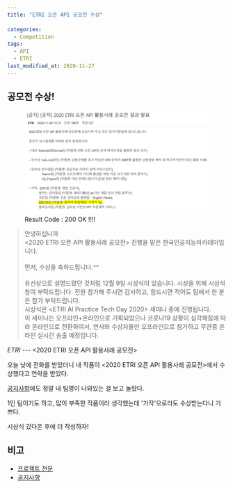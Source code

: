 ```yaml
---
title: "ETRI 오픈 API 공모전 수상"

categories:
  - Competition
tags: 
  - API
  - ETRI
last_modified_at: 2020-11-27
---
```


## 공모전 수상!

<figure class="align-center">
  <img src="/assets/images/2020-11-27-AI-Result.png"/>
  <figcaption>Result Code : 200 OK !!!!</figcaption>
</figure>

>안녕하십니까 <br/> <2020 ETRI 오픈 API 활용사례 공모전> 진행을 맡은 한국인공지능아카데미입니다.<br/><br/>먼저, 수상을 축하드립니다.^^<br/><br/>유선상으로 설명드렸던 것처럼 12월 9일 시상식이 있습니다.  시상을 위해 시상식 참여 부탁드립니다. 전원 참가해 주시면 감사하고, 힘드시면 적어도 팀에서 한 분은 참가 부탁드립니다.<br/>시상식은 <ETRI AI Practice Tech Day 2020> 세미나 중에 진행됩니다. <br/>이 세미나는 오프라인+온라인으로 기획되었으나 코로나19 상황이 심각해짐에 따라 온라인으로 전환하여서, 연사와 수상자들만 오프라인으로 참가하고 무관중 온라인 실시간 송출 예정입니다.

<cite>ETRI</cite> --- <2020 ETRI 오픈 API 활용사례 공모전>

오늘 낮에 전화를 받았더니 내 작품이 <2020 ETRI 오픈 API 활용사례 공모전>에서 수상했다고 연락을 받았다.

[공지사항](http://aiopen.etri.re.kr/intro_notice_view.php?wr_id=90)에도 정말 내 팀명이 나와있는 걸 보고 놀랐다.

1인 팀이기도 하고, 많이 부족한 작품이라 생각했는데 '가작'으로라도 수상받는다니 기쁘다.

시상식 갔다온 후에 더 작성하자!

## 비고

   * [프로젝트 전문](https://github.com/jee00609/LearningEnglishWordsWithImages)
   * [공지사항](http://aiopen.etri.re.kr/intro_notice_view.php?wr_id=90)